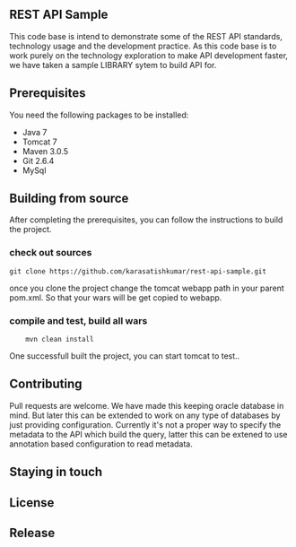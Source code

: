 ## REST API Sample
This code base is intend to demonstrate some of the REST API standards, technology usage and the development practice. As this code base is to work purely on the technology exploration to make API development faster, we have taken a sample LIBRARY sytem to build API for. 


## Prerequisites
You need the following packages to be installed:
* Java 7
* Tomcat 7
* Maven 3.0.5
* Git 2.6.4
* MySql 

## Building from source
After completing the prerequisites, you can follow the instructions to build the project.

### check out sources

	git clone https://github.com/karasatishkumar/rest-api-sample.git

once you clone the project change the tomcat webapp path in your parent pom.xml. So that your wars will be get copied to webapp.	

### compile and test, build all wars

		mvn clean install

One successfull built the project, you can start tomcat to test..

## Contributing
Pull requests are welcome. We have made this keeping oracle database in mind. But later this can be extended to work on any type of databases by just providing configuration. Currently it's not a proper way to specify the metadata to the API which build the query, latter this can be extened to use annotation based configuration to read metadata.

## Staying in touch

## License

## Release



